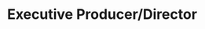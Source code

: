 ---
type: "teammember"
fullname: "J.R. Biersmith"
headshot: "jr.jpg"
title: "Executive Producer/Director"
bio: 
 - "J.R. advises and produces content for a wide variety of clients: from wall street to main street, non-profits to national publications, notable personalities to family stories. Men In The Arena is his first feature length documentary film." 
 - "J.R. has a M.A. in Broadcast Journalism from the University of Miami and a B.A. in International Business from Bradley University.  He began his journalism career at The Miami Herald."
---